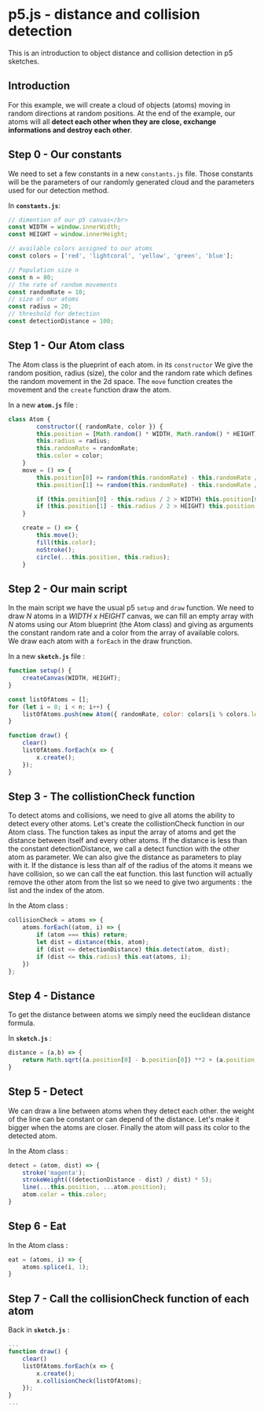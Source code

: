 # p5.js - distance and collision detection

This is an introduction to object distance and collision detection in p5 sketches.

## Introduction 

For this example, we will create a cloud of objects (atoms) moving in random directions at random positions. At the end of the example, our atoms will all <b>detect each other when they are close, exchange informations and destroy each other</b>.

## Step 0 - Our constants

We need to set a few constants in a new <code>constants.js</code> file.
Those constants will be the parameters of our randomly generated cloud and the parameters used for our detection method.

In <b><code>constants.js</code></b>:
```js
// dimention of our p5 canvas</br>
const WIDTH = window.innerWidth;
const HEIGHT = window.innerHeight;

// available colors assigned to our atoms
const colors = ['red', 'lightcoral', 'yellow', 'green', 'blue'];

// Population size n
const n = 80;
// the rate of random movements 
const randomRate = 10;
// size of our atoms
const radius = 20;
// threshold for detection
const detectionDistance = 100;
```

## Step 1 - Our Atom class

<p>The Atom class is the plueprint of each atom. in its <code>constructor</code> We give the random position, radius (size), the color and the random rate which defines the random movement in the 2d space. The <code>move</code> function creates the movement and the <code>create</code> function draw the atom.</p>

In a new <b><code>atom.js</code></b> file :

```js
class Atom {
        constructor({ randomRate, color }) {
        this.position = [Math.random() * WIDTH, Math.random() * HEIGHT]
        this.radius = radius;
        this.randomRate = randomRate;
        this.color = color;
    }
    move = () => {
        this.position[0] += random(this.randomRate) - this.randomRate / 2;
        this.position[1] += random(this.randomRate) - this.randomRate / 2;

        if (this.position[0] - this.radius / 2 > WIDTH) this.position[0] = - this.radius
        if (this.position[1] - this.radius / 2 > HEIGHT) this.position[1] = - this.radius;
    }

    create = () => {
        this.move();
        fill(this.color);
        noStroke();
        circle(...this.position, this.radius);
    }
```

## Step 2 - Our main script

<p>
In the main script we have the usual p5 <code>setup</code> and <code>draw</code> function. We need to draw <i>N</i> atoms in a <i>WIDTH x HEIGHT</i> canvas, we can fill an empty array with <i>N</i> atoms using our Atom blueprint (the Atom class) and giving as arguments the constant random rate and a color from the array of available colors.</br>We draw each atom with a <code>forEach</code> in the draw frunction.
</p>

In a new <b><code>sketch.js</code></b> file :

```js
function setup() {
    createCanvas(WIDTH, HEIGHT);
}

const listOfAtoms = [];
for (let i = 0; i < n; i++) {
    listOfAtoms.push(new Atom({ randomRate, color: colors[i % colors.length] }))
}

function draw() {
    clear()
    listOfAtoms.forEach(x => {
        x.create();
    });
}
```

## Step 3 - The collistionCheck function

To detect atoms and collisions, we need to give all atoms the ability to detect every other atoms. Let's create the collistionCheck function in our Atom class. The function takes as input the array of atoms and get the distance between itself and every other atoms. If the distance is less than the constant detectionDistance, we call a detect function with the other atom as parameter. We can also give the distance as parameters to play with it. If the distance is less than alf of the radius of the atoms it means we have collision, so we can call the eat function. this last function will actually remove the other atom from the list so we need to give two arguments : the list and the index of the atom.

In the Atom class :
```js
collisionCheck = atoms => {
    atoms.forEach((atom, i) => {
        if (atom === this) return;
        let dist = distance(this, atom);
        if (dist <= detectionDistance) this.detect(atom, dist);
        if (dist <= this.radius) this.eat(atoms, i);
    })
};
```

## Step 4 - Distance

To get the distance between atoms we simply need the euclidean distance formula.

In <b><code>sketch.js</code></b> :
```js
distance = (a,b) => {
    return Math.sqrt((a.position[0] - b.position[0]) **2 + (a.position[1] - b.position[1]) **2);
}
```

## Step 5 - Detect

We can draw a line between atoms when they detect each other. the weight of the line can be constant or can depend of the distance. Let's make it bigger when the atoms are closer. Finally the atom will pass its color to the detected atom.

In the Atom class :
```js
detect = (atom, dist) => {
    stroke('magenta');
    strokeWeight(((detectionDistance - dist) / dist) * 5);
    line(...this.position, ...atom.position);
    atom.color = this.color;
}
```
	

## Step 6 - Eat

In the Atom class :
```js
eat = (atoms, i) => {
    atoms.splice(i, 1);
}
```

## Step 7 - Call the collisionCheck function of each atom

Back in <b><code>sketch.js</code></b> :
```js
...
function draw() {
    clear()
    listOfAtoms.forEach(x => {
        x.create();
        x.collisionCheck(listOfAtoms);
    });
}
...
```


